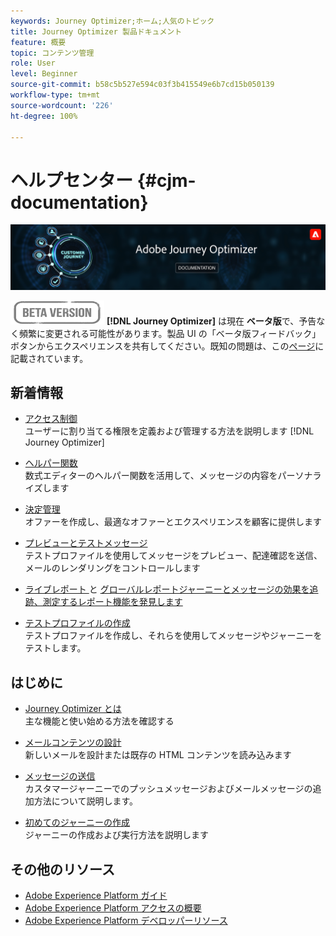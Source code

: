 ```yaml
---
keywords: Journey Optimizer;ホーム;人気のトピック
title: Journey Optimizer 製品ドキュメント
feature: 概要
topic: コンテンツ管理
role: User
level: Beginner
source-git-commit: b58c5b527e594c03f3b415549e6b7cd15b050139
workflow-type: tm+mt
source-wordcount: '226'
ht-degree: 100%

---
```


# ヘルプセンター {#cjm-documentation}

![](using/assets/do-not-localize/banner-cjm.png)

![](using/assets/do-not-localize/badge.png)
**[!DNL Journey Optimizer]** は現在 **ベータ版**&#x200B;で、予告なく頻繁に変更される可能性があります。製品 UI の「ベータ版フィードバック」ボタンからエクスペリエンスを共有してください。既知の問題は、この[ページ](using/known-issues.md)に記載されています。

## 新着情報

* [ アクセス制御 ](using/administration/permissions-overview.md) </br> ユーザーに割り当てる権限を定義および管理する方法を説明します [!DNL Journey Optimizer] 

* [ヘルパー関数](using/personalization/functions/functions.md) </br> 数式エディターのヘルパー関数を活用して、メッセージの内容をパーソナライズします

* [決定管理](using/offers/get-started/starting-offer-decisioning.md) </br>オファーを作成し、最適なオファーとエクスペリエンスを顧客に提供します

* [プレビューとテストメッセージ](using/preview.md) </br>テストプロファイルを使用してメッセージをプレビュー、配達確認を送信、メールのレンダリングをコントロールします

* [ ライブレポート ](using/reports/live-report.md) と [ グローバルレポートジャーニーとメッセージの効果を追跡、測定するレポート機能を発見します ](using/reports/global-report.md)</br> 

* [テストプロファイルの作成](using/building-journeys/creating-test-profiles.md) </br> テストプロファイルを作成し、それらを使用してメッセージやジャーニーをテストします。

## はじめに

* [Journey Optimizer とは](using/get-started.md) </br> 主な機能と使い始める方法を確認する

* [メールコンテンツの設計](using/design-emails.md) </br>新しいメールを設計または既存の HTML コンテンツを読み込みます

* [メッセージの送信](using/building-journeys/journey.md) </br> カスタマージャーニーでのプッシュメッセージおよびメールメッセージの追加方法について説明します。

* [初めてのジャーニーの作成](using/building-journeys/journeys-uc.md) </br>ジャーニーの作成および実行方法を説明します

## その他のリソース

* [Adobe Experience Platform ガイド](https://experienceleague.adobe.com/docs/dynamic-media-developer-resources/landing/home.html?lang=ja)
* [Adobe Experience Platform アクセスの概要](https://experienceleague.adobe.com/docs/experience-platform/sources/home.html?lang=ja)
* [Adobe Experience Platform デベロッパーリソース](https://www.adobe.com/jp/experience-platform/documentation-and-developer-resources.html)
